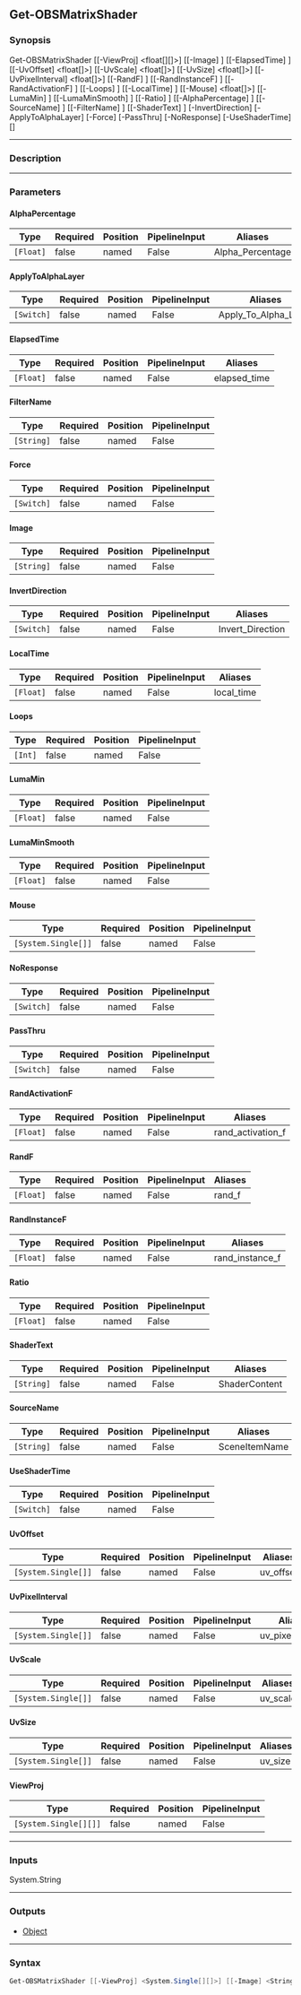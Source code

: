 Get-OBSMatrixShader
-------------------

### Synopsis
Get-OBSMatrixShader [[-ViewProj] <float[][]>] [[-Image] <string>] [[-ElapsedTime] <float>] [[-UvOffset] <float[]>] [[-UvScale] <float[]>] [[-UvSize] <float[]>] [[-UvPixelInterval] <float[]>] [[-RandF] <float>] [[-RandInstanceF] <float>] [[-RandActivationF] <float>] [[-Loops] <int>] [[-LocalTime] <float>] [[-Mouse] <float[]>] [[-LumaMin] <float>] [[-LumaMinSmooth] <float>] [[-Ratio] <float>] [[-AlphaPercentage] <float>] [[-SourceName] <string>] [[-FilterName] <string>] [[-ShaderText] <string>] [-InvertDirection] [-ApplyToAlphaLayer] [-Force] [-PassThru] [-NoResponse] [-UseShaderTime] [<CommonParameters>]

---

### Description

---

### Parameters
#### **AlphaPercentage**

|Type     |Required|Position|PipelineInput|Aliases         |
|---------|--------|--------|-------------|----------------|
|`[Float]`|false   |named   |False        |Alpha_Percentage|

#### **ApplyToAlphaLayer**

|Type      |Required|Position|PipelineInput|Aliases             |
|----------|--------|--------|-------------|--------------------|
|`[Switch]`|false   |named   |False        |Apply_To_Alpha_Layer|

#### **ElapsedTime**

|Type     |Required|Position|PipelineInput|Aliases     |
|---------|--------|--------|-------------|------------|
|`[Float]`|false   |named   |False        |elapsed_time|

#### **FilterName**

|Type      |Required|Position|PipelineInput|
|----------|--------|--------|-------------|
|`[String]`|false   |named   |False        |

#### **Force**

|Type      |Required|Position|PipelineInput|
|----------|--------|--------|-------------|
|`[Switch]`|false   |named   |False        |

#### **Image**

|Type      |Required|Position|PipelineInput|
|----------|--------|--------|-------------|
|`[String]`|false   |named   |False        |

#### **InvertDirection**

|Type      |Required|Position|PipelineInput|Aliases         |
|----------|--------|--------|-------------|----------------|
|`[Switch]`|false   |named   |False        |Invert_Direction|

#### **LocalTime**

|Type     |Required|Position|PipelineInput|Aliases   |
|---------|--------|--------|-------------|----------|
|`[Float]`|false   |named   |False        |local_time|

#### **Loops**

|Type   |Required|Position|PipelineInput|
|-------|--------|--------|-------------|
|`[Int]`|false   |named   |False        |

#### **LumaMin**

|Type     |Required|Position|PipelineInput|
|---------|--------|--------|-------------|
|`[Float]`|false   |named   |False        |

#### **LumaMinSmooth**

|Type     |Required|Position|PipelineInput|
|---------|--------|--------|-------------|
|`[Float]`|false   |named   |False        |

#### **Mouse**

|Type               |Required|Position|PipelineInput|
|-------------------|--------|--------|-------------|
|`[System.Single[]]`|false   |named   |False        |

#### **NoResponse**

|Type      |Required|Position|PipelineInput|
|----------|--------|--------|-------------|
|`[Switch]`|false   |named   |False        |

#### **PassThru**

|Type      |Required|Position|PipelineInput|
|----------|--------|--------|-------------|
|`[Switch]`|false   |named   |False        |

#### **RandActivationF**

|Type     |Required|Position|PipelineInput|Aliases          |
|---------|--------|--------|-------------|-----------------|
|`[Float]`|false   |named   |False        |rand_activation_f|

#### **RandF**

|Type     |Required|Position|PipelineInput|Aliases|
|---------|--------|--------|-------------|-------|
|`[Float]`|false   |named   |False        |rand_f |

#### **RandInstanceF**

|Type     |Required|Position|PipelineInput|Aliases        |
|---------|--------|--------|-------------|---------------|
|`[Float]`|false   |named   |False        |rand_instance_f|

#### **Ratio**

|Type     |Required|Position|PipelineInput|
|---------|--------|--------|-------------|
|`[Float]`|false   |named   |False        |

#### **ShaderText**

|Type      |Required|Position|PipelineInput|Aliases      |
|----------|--------|--------|-------------|-------------|
|`[String]`|false   |named   |False        |ShaderContent|

#### **SourceName**

|Type      |Required|Position|PipelineInput|Aliases      |
|----------|--------|--------|-------------|-------------|
|`[String]`|false   |named   |False        |SceneItemName|

#### **UseShaderTime**

|Type      |Required|Position|PipelineInput|
|----------|--------|--------|-------------|
|`[Switch]`|false   |named   |False        |

#### **UvOffset**

|Type               |Required|Position|PipelineInput|Aliases  |
|-------------------|--------|--------|-------------|---------|
|`[System.Single[]]`|false   |named   |False        |uv_offset|

#### **UvPixelInterval**

|Type               |Required|Position|PipelineInput|Aliases          |
|-------------------|--------|--------|-------------|-----------------|
|`[System.Single[]]`|false   |named   |False        |uv_pixel_interval|

#### **UvScale**

|Type               |Required|Position|PipelineInput|Aliases |
|-------------------|--------|--------|-------------|--------|
|`[System.Single[]]`|false   |named   |False        |uv_scale|

#### **UvSize**

|Type               |Required|Position|PipelineInput|Aliases|
|-------------------|--------|--------|-------------|-------|
|`[System.Single[]]`|false   |named   |False        |uv_size|

#### **ViewProj**

|Type                 |Required|Position|PipelineInput|
|---------------------|--------|--------|-------------|
|`[System.Single[][]]`|false   |named   |False        |

---

### Inputs
System.String

---

### Outputs
* [Object](https://learn.microsoft.com/en-us/dotnet/api/System.Object)

---

### Syntax
```PowerShell
Get-OBSMatrixShader [[-ViewProj] <System.Single[][]>] [[-Image] <String>] [[-ElapsedTime] <Float>] [[-UvOffset] <System.Single[]>] [[-UvScale] <System.Single[]>] [[-UvSize] <System.Single[]>] [[-UvPixelInterval] <System.Single[]>] [[-RandF] <Float>] [[-RandInstanceF] <Float>] [[-RandActivationF] <Float>] [[-Loops] <Int>] [[-LocalTime] <Float>] [[-Mouse] <System.Single[]>] [-InvertDirection <Switch>] [[-LumaMin] <Float>] [[-LumaMinSmooth] <Float>] [[-Ratio] <Float>] [[-AlphaPercentage] <Float>] [-ApplyToAlphaLayer <Switch>] [[-SourceName] <String>] [[-FilterName] <String>] [[-ShaderText] <String>] [-Force <Switch>] [-PassThru <Switch>] [-NoResponse <Switch>] [-UseShaderTime <Switch>] [<CommonParameters>]
```
